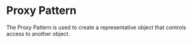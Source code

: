 # Proxy Pattern

The Proxy Pattern is used to create a representative object that controls access to another object.